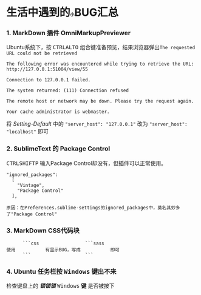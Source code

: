 # 生活中遇到的<small><small><small><small><small>小</small></small></small></small></small>BUG汇总

### 1. MarkDown 插件 OmniMarkupPreviewer

Ubuntu系统下，按 <kbd>CTRL</kbd><kbd>ALT</kbd><kbd>O</kbd> 组合键准备预览，结果浏览器弹出`The requested URL could not be retrieved`

```
The following error was encountered while trying to retrieve the URL: http://127.0.0.1:51004/view/55

Connection to 127.0.0.1 failed.

The system returned: (111) Connection refused

The remote host or network may be down. Please try the request again.

Your cache administrator is webmaster.
```

将 _Setting-Default_ 中的 `"server_host": "127.0.0.1"` 改为 `"server_host": "localhost"` 即可

### 2. SublimeText 的 Package Control

<kbd>CTRL</kbd><kbd>SHIFT</kbd><kbd>P</kbd> 输入Package Control却没有，但插件可以正常使用。

```
"ignored_packages":
  [
    "Vintage",
    "Package Control"
  ],

原因：在Preferences.sublime-settings的ignored_packages中，莫名其妙多了"Package Control"
```

### 3. MarkDown CSS代码块

          ```css                 ```sass
    使用           有显示BUG，写成           即可
          ```                    ```

### 4. Ubuntu 任务栏按 <kbd>Windows</kbd> 键出不来

检查键盘上的 __*锁锁锁*__ <kbd>Windows</kbd> __键__ 是否被按下
